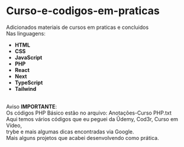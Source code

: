 # Curso-e-codigos-em-praticas
Adicionados materiais de cursos em praticas e concluidos<br>
Nas linguagens: <br>
<ul>
<li><b>HTML</b></li>
<li><b>CSS</b></li>
<li><b>JavaScript</b></li>
<li><b>PHP</b></li>
<li><b>React</b></li>
<li><b>Next</b></li>
<li><b>TypeScript</b></li>
<li><b>Tailwind</b></li>
</ul><br>
Aviso <b>IMPORTANTE</b>:<br>
Os códigos PHP Básico estão no arquivo: Anotações-Curso PHP.txt<br>
Aqui temos vários códigos que eu peguei da Ûdemy, Cod3r, Curso em Vídeo,<br>
trybe e mais algumas dicas encontradas via Google.<br>
Mais alguns projetos que acabei desenvolvendo como prática.
